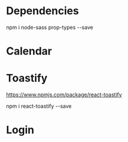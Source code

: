# Dependencies

npm i node-sass prop-types --save

# Calendar

# Toastify

https://www.npmjs.com/package/react-toastify

npm i react-toastify --save

# Login